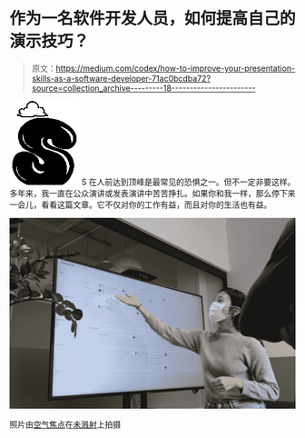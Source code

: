 # 作为一名软件开发人员，如何提高自己的演示技巧？

> 原文：<https://medium.com/codex/how-to-improve-your-presentation-skills-as-a-software-developer-71ac0bcdba72?source=collection_archive---------18----------------------->

![S](img/3d5b4c86565b3bd16d294ad2a92ab63d.png)  S 在人前达到顶峰是最常见的恐惧之一。但不一定非要这样。多年来，我一直在公众演讲或发表演讲中苦苦挣扎。如果你和我一样，那么停下来一会儿，看看这篇文章。它不仅对你的工作有益，而且对你的生活也有益。

![](img/c7e614c0f0d84c8b43ff243c599cb6aa.png)

照片由[空气焦点](https://unsplash.com/@airfocus?utm_source=medium&utm_medium=referral)在[未溅射](https://unsplash.com?utm_source=medium&utm_medium=referral)上拍摄